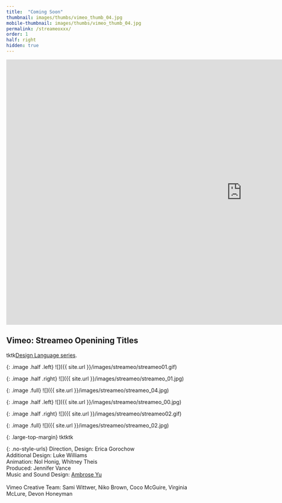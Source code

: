 ```yaml
---
title:  "Coming Soon"
thumbnail: images/thumbs/vimeo_thumb_04.jpg
mobile-thumbnail: images/thumbs/vimeo_thumb_04.jpg
permalink: /streameoxxx/
order: 1
half: right
hidden: true
---
```


<div class='embed-container no-bottom-margin'>
    <iframe src="https://player.vimeo.com/video/551633780?color=F11E4C&title=0&byline=0&portrait=0" width="1250" height="703" frameborder="0" webkitallowfullscreen mozallowfullscreen allowfullscreen></iframe>
</div>


## **Vimeo: Streameo Openining Titles**
tktk[Design Language series](https://www.ibm.com/design/workplace/).

<div class="large-top-margin"></div>

{: .image .half .left}
![]({{ site.url }}/images/streameo/streameo01.gif)

{: .image .half .right}
![]({{ site.url }}/images/streameo/streameo_01.jpg)

{: .image .full}
![]({{ site.url }}/images/streameo/streameo_04.jpg)

{: .image .half .left}
![]({{ site.url }}/images/streameo/streameo_00.jpg)

{: .image .half .right}
![]({{ site.url }}/images/streameo/streameo02.gif)

{: .image .full}
![]({{ site.url }}/images/streameo/streameo_02.jpg)

{: .large-top-margin}
tktktk
<br/>

{: .no-style-urls}
Direction, Design: Erica Gorochow<br/>
Additional Design: Luke Williams<br/>
Animation: Nol Honig, Whitney Theis<br/>
Produced: Jennifer Vance<br/>
Music and Sound Design: [Ambrose Yu](https://ambroseyu.com/)<br/>
<br/>
Vimeo Creative Team: Sami Wittwer, Niko Brown, Coco McGuire, Virginia McLure, Devon Honeyman<br/>
